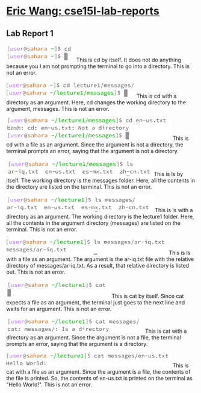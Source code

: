 # **[Eric Wang: cse15l-lab-reports](https://github.com/erw004/cse15l-lab-reports)**
## **Lab Report 1**

![Image](Capture.PNG)
This is cd by itself. It does not do anything because you I am not prompting the terminal to go into a directory. This is not an error.

![Image](Capture1.PNG)
This is cd with a directory as an argument. Here, cd changes the working directory to the argument, messages. This is not an error.

![Image](Capture2.PNG)
This is cd with a file as an argument. Since the argument is not a directory, the terminal prompts an error, saying that the argument is not a directory.

![Image](Capture3.PNG)
This is ls by itself. The working directory is the messages folder. Here, all the contents in the directory are listed on the terminal. This is not an error.

![Image](Capture4.PNG)
This is ls with a directory as an argument. The working directory is the lecture1 folder. Here, all the contents in the argument directory (messages) are listed on the terminal. This is not an error.

![Image](Capture5.PNG)
This is ls with a file as an argument. The argument is the ar-iq.txt file with the relative directory of messages/ar-iq.txt. As a result, that relative directory is listed out. This is not an error.

![Image](Capture6.PNG)
This is cat by itself. Since cat expects a file as an argument, the terminal just goes to the next line and waits for an argument. This is not an error.

![Image](Capture7.PNG)
This is cat with a directory as an argument. Since the argument is not a file, the terminal prompts an error, saying that the argument is a directory.

![Image](Capture8.PNG)
This is cat with a file as an argument. Since the argument is a file, the contents of the file is printed. So, the contents of en-us.txt is printed on the terminal as "Hello World!". This is not an error.


